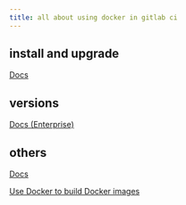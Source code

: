 ```yaml
---
title: all about using docker in gitlab ci
---
```


## install and upgrade

[Docs](https://docs.gitlab.com/17.1/ee/install/docker.html)

## versions

[Docs (Enterprise)](https://hub.docker.com/r/gitlab/gitlab-ee/tags)

## others

[Docs](https://docs.gitlab.com/ee/ci/docker/)

[Use Docker to build Docker images](https://docs.gitlab.com/ee/ci/docker/using_docker_build.html)
